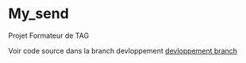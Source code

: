 # My_send
Projet Formateur de TAG

Voir code  source dans la branch devloppement [devloppement branch](https://github.com/yaya66659/My_send/tree/developpement)
